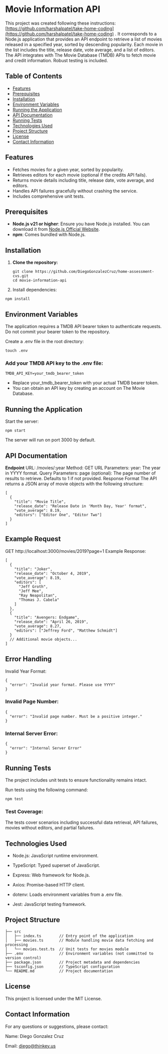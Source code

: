 # Movie Information API

This project was created following these instructions: [https://github.com/harshalpatel/take-home-coding](https://github.com/harshalpatel/take-home-coding) . It corresponds to a Node.js application that provides an API endpoint to retrieve a list of movies released in a specified year, sorted by descending popularity. Each movie in the list includes the title, release date, vote average, and a list of editors. The API integrates with The Movie Database (TMDB) APIs to fetch movie and credit information. Robust testing is included.

## Table of Contents

- [Features](#features)
- [Prerequisites](#prerequisites)
- [Installation](#installation)
- [Environment Variables](#environment-variables)
- [Running the Application](#running-the-application)
- [API Documentation](#api-documentation)
- [Running Tests](#running-tests)
- [Technologies Used](#technologies-used)
- [Project Structure](#project-structure)
- [License](#license)
- [Contact Information](#contact-information)

## Features

- Fetches movies for a given year, sorted by popularity.
- Retrieves editors for each movie (optional if the credits API fails).
- Returns movie details including title, release date, vote average, and editors.
- Handles API failures gracefully without crashing the service.
- Includes comprehensive unit tests.

## Prerequisites

- **Node.js v21 or higher**: Ensure you have Node.js installed. You can download it from [Node.js Official Website](https://nodejs.org/).
- **npm**: Comes bundled with Node.js.

## Installation

1. **Clone the repository:**

   ```
   git clone https://github.com/DiegoGonzalezCruz/home-assessment-cvs.git
   cd movie-information-api
   ```

2. Install dependencies:

```
npm install
```

## Environment Variables

The application requires a TMDB API bearer token to authenticate requests. Do not commit your bearer token to the repository.

Create a .env file in the root directory:

```
touch .env
```

### Add your TMDB API key to the .env file:

```
TMDB_API_KEY=your_tmdb_bearer_token
```

- Replace your_tmdb_bearer_token with your actual TMDB bearer token.
- You can obtain an API key by creating an account on The Movie Database.

## Running the Application

Start the server:

```
npm start
```

The server will run on port 3000 by default.

## API Documentation

**Endpoint**
URL: /movies/:year
Method: GET
URL Parameters:
year: The year in YYYY format.
Query Parameters:
page (optional): The page number of results to retrieve. Defaults to 1 if not provided.
Response Format
The API returns a JSON array of movie objects with the following structure:

```
[
  {
    "title": "Movie Title",
    "release_date": "Release Date in 'Month Day, Year' format",
    "vote_average": 8.19,
    "editors": ["Editor One", "Editor Two"]
  }
]
```

## Example Request

GET http://localhost:3000/movies/2019?page=1
Example Response:

```
[
  {
    "title": "Joker",
    "release_date": "October 4, 2019",
    "vote_average": 8.19,
    "editors": [
      "Jeff Groth",
      "Jeff Mee",
      "Ray Neapolitan",
      "Thomas J. Cabela"
    ]
  },
  {
    "title": "Avengers: Endgame",
    "release_date": "April 26, 2019",
    "vote_average": 8.27,
    "editors": ["Jeffrey Ford", "Matthew Schmidt"]
  }
  // Additional movie objects...
]
```

## Error Handling

Invalid Year Format:

```
{
  "error": "Invalid year format. Please use YYYY"
}
```

### Invalid Page Number:

```
{
  "error": "Invalid page number. Must be a positive integer."
}
```

### Internal Server Error:

```
{
  "error": "Internal Server Error"
}
```

## Running Tests

The project includes unit tests to ensure functionality remains intact.

Run tests using the following command:

```
npm test
```

### Test Coverage:

The tests cover scenarios including successful data retrieval, API failures, movies without editors, and partial failures.

## Technologies Used

- Node.js: JavaScript runtime environment.
- TypeScript: Typed superset of JavaScript.

- Express: Web framework for Node.js.
- Axios: Promise-based HTTP client.

- dotenv: Loads environment variables from a .env file.
- Jest: JavaScript testing framework.

## Project Structure

```
├── src
│   ├── index.ts        // Entry point of the application
│   ├── movies.ts       // Module handling movie data fetching and processing
│   └── movies.test.ts  // Unit tests for movies module
├── .env                // Environment variables (not committed to version control)
├── package.json        // Project metadata and dependencies
├── tsconfig.json       // TypeScript configuration
└── README.md           // Project documentation
```

## License

This project is licensed under the MIT License.

## Contact Information

For any questions or suggestions, please contact:

Name: Diego Gonzalez Cruz

Email: diego@thinkey.us
